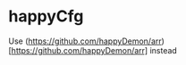 happyCfg
========

Use (https://github.com/happyDemon/arr)[https://github.com/happyDemon/arr] instead
